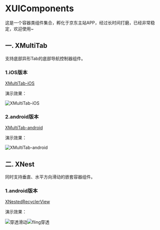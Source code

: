# XUIComponents
这是一个容器类组件集合，孵化于京东主站APP，经过长时间打磨，已经非常稳定，欢迎使用~
## 一. XMultiTab
支持底部异形Tab的底部导航控制器组件。
### 1.iOS版本

[XMultiTab-iOS](https://github.com/JDFED/XMultiTab-iOS)

演示效果：

![XMultiTab-iOS](https://img14.360buyimg.com/imagetools/jfs/t1/144209/12/26794/149293/63242ae7E1bfc645f/b34109edb29e43c9.gif)

### 2.android版本

[XMultiTab-android](https://github.com/JDFED/XMultiTab-android)

演示效果：

![XMultiTab-android](https://img13.360buyimg.com/imagetools/jfs/t1/190090/26/28199/565488/6322d2eaE2b0dfeb3/f7494a797c4fc184.gif)

## 二. XNest
同时支持垂直、水平方向滑动的嵌套容器组件。
### 1.android版本
[XNestedRecyclerView](https://github.com/JDFED/XNestedRecyclerView)

演示效果：

![穿透滑动](https://m.360buyimg.com/img/jfs/t1/173247/24/30191/736387/6329708eEae93c38f/79499d0353fecc64.gif)![fling穿透](https://m.360buyimg.com/img/jfs/t1/199554/18/27254/957617/6329707cE7d9377fa/6dd57e97e9609ffd.gif)
